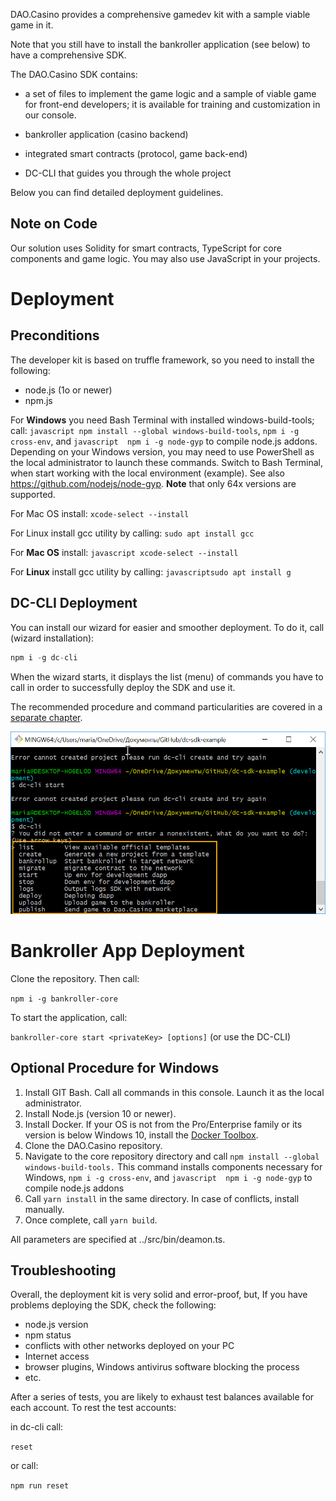 
DAO.Casino provides a comprehensive gamedev kit with a sample viable game in it. 

Note that you still have to install the bankroller application (see below) to have a comprehensive SDK.

The DAO.Casino SDK contains:
- a set of files to implement the game logic and a sample of viable game for front-end developers; it is available for training and customization in our console.

- bankroller application (casino backend)

- integrated smart contracts (protocol, game back-end)
- DC-CLI that guides you through the whole project

Below you can find detailed deployment guidelines.

## Note on Code
Our solution uses Solidity for smart contracts, TypeScript for core components and game logic. You may also use JavaScript in your projects. 
# Deployment

## Preconditions

The developer kit is based on truffle framework, so you need to install the following:

- node.js (1o or newer)
- npm.js

For **Windows** you need Bash Terminal with installed windows-build-tools; call: ```javascript npm install --global windows-build-tools```, ```npm i -g cross-env```, and ```javascript  npm i -g node-gyp``` to compile node.js addons.
Depending on your Windows version, you may need to use PowerShell as the local administrator to launch these commands. Switch to Bash Terminal, when start working with the local environment (example). See also https://github.com/nodejs/node-gyp. 
**Note** that only 64x versions are supported.

For Mac OS install: ```xcode-select --install```

For Linux install gcc utility by calling: ```sudo apt install gcc```

For **Mac OS** install: ```javascript xcode-select --install```

For **Linux** install gcc utility by calling: ```javascriptsudo apt install g```

## DC-CLI Deployment 
You can install our wizard for easier and smoother deployment. To do it, call (wizard installation):
```javascript
npm i -g dc-cli
```
When the wizard starts, it displays the list (menu) of commands you have to call in order to successfully deploy the SDK and use it. 

The recommended procedure and command particularities are covered in a [separate chapter](2.2.%20DC-CLI%20and%20Dev%20Environment.md).

![](../Images/dc_cli_menu.jpg)

# Bankroller App Deployment

Clone the repository. Then call:

`npm i -g bankroller-core`

To start the application, call:

``bankroller-core start <privateKey> [options]``
(or use the DC-CLI)

## Optional Procedure for Windows

1. Install GIT Bash. Call all commands in this console. Launch it as the local administrator. 
2. Install Node.js (version 10 or newer).
3. Install Docker. If your OS is not from the Pro/Enterprise family or its version is below Windows 10, install the [Docker Toolbox](https://docs.docker.com/toolbox/overview/#whats-in-the-box).
4. Clone the DAO.Casino repository.
5. Navigate to the core repository directory and call `npm install --global windows-build-tools.` This command installs components necessary for Windows, ```npm i -g cross-env```, and ```javascript  npm i -g node-gyp``` to compile node.js addons
6. Call `yarn install` in the same directory. In case of conflicts, install manually.
7. Once complete, call `yarn build`. 

All parameters are specified at ../src/bin/deamon.ts. 

## Troubleshooting 

Overall, the deployment kit is very solid and error-proof, but, If you have problems deploying the SDK, check the following:
- node.js version
- npm status
- conflicts with other networks deployed on your PC
- Internet access
- browser plugins, Windows antivirus software blocking the process
- etc.

After a series of tests, you are likely to exhaust test balances available for each account. To rest the test accounts:

in dc-cli call:

`reset`

or call:

`npm run reset`
